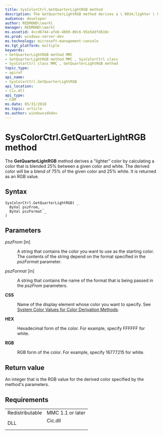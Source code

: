 ```yaml
---
title: SysColorCtrl.GetQuarterLightRGB method
description: The GetQuarterLightRGB method derives a \ 0034;lighter \ 0034; color by calculating a color that is blended 25 between a given color and white. The derived color will be a blend of 75 of the given color and 25 white. It is returned as an RGB value.
audience: developer
author: REDMOND\\markl
manager: REDMOND\\markl
ms.assetid: 4ccd6744-afeb-4869-80c6-95e5ddfd810c
ms.prod: windows-server-dev
ms.technology: microsoft-management-console
ms.tgt_platform: multiple
keywords:
- GetQuarterLightRGB method MMC
- GetQuarterLightRGB method MMC , SysColorCtrl class
- SysColorCtrl class MMC , GetQuarterLightRGB method
topic_type:
- apiref
api_name:
- SysColorCtrl.GetQuarterLightRGB
api_location:
- Cic.dll
api_type:
- COM
ms.date: 05/31/2018
ms.topic: article
ms.author: windowssdkdev
---
```


# SysColorCtrl.GetQuarterLightRGB method

The **GetQuarterLightRGB** method derives a "lighter" color by calculating a color that is blended 25% between a given color and white. The derived color will be a blend of 75% of the given color and 25% white. It is returned as an RGB value.

## Syntax


```VB
SysColorCtrl.GetQuarterLightRGB( _
  ByVal pszFrom, _
  ByVal pszFormat _
)
```



## Parameters

<dl> <dt>

*pszFrom* \[in\]
</dt> <dd>

A string that contains the color you want to use as the starting color. The contents of the string depend on the format specified in the *pszFormat* parameter.

</dd> <dt>

*pszFormat* \[in\]
</dt> <dd>

A string that contains the name of the format that is being passed in the *pszFrom* parameters.

<dt>

<span id="CSS"></span><span id="css"></span>

<span id="CSS"></span><span id="css"></span>**CSS**


</dt> <dd>

Name of the display element whose color you want to specify. See [System Color Values for Color Derivation Methods](system-color-values-for-color-derivation-methods.md).

</dd> <dt>

<span id="HEX"></span><span id="hex"></span>

<span id="HEX"></span><span id="hex"></span>**HEX**


</dt> <dd>

Hexadecimal form of the color. For example, specify FFFFFF for white.

</dd> <dt>

<span id="RGB"></span><span id="rgb"></span>

<span id="RGB"></span><span id="rgb"></span>**RGB**


</dt> <dd>

RGB form of the color. For example, specify 16777215 for white.

</dd> </dl> </dd> </dl>

## Return value

An integer that is the RGB value for the derived color specified by the method's parameters.

## Requirements



|                            |                                                                                    |
|----------------------------|------------------------------------------------------------------------------------|
| Redistributable<br/> | MMC 1.1 or later<br/>                                                        |
| DLL<br/>             | <dl> <dt>Cic.dll</dt> </dl> |



 

 





